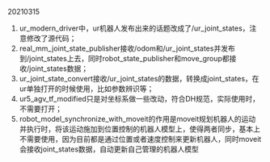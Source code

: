 20210315
1. ur_modern_driver中，ur机器人发布出来的话题改成了/ur_joint_states，注意修改了源代码；
2. real_mm_joint_state_publisher接收/odom和/ur_joint_states并发布到/joint_states上去，同时robot_state_publisher和move_group都接收/joint_states数据；
3. ur_joint_state_convert接收/ur_joint_states的数据，转换成joint_states，在ur单独打开的时候使用，比如参数辨识等；
4. ur5_agv_tf_modified只是对坐标系做一些改动，符合DH规范，实际使用时，不需要打开；
5. robot_model_synchronize_with_moveit的作用是moveit规划机器人的运动并执行时，将该运动施加到位置控制的机器人模型上，使得两者同步，基本上不需要使用，因为目前都是通过位置或者速度控制来更新机器人，同时moveit会接收joint_states数据，自动更新自己管理的机器人模型
